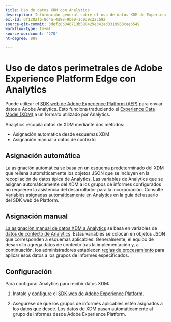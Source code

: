 ```yaml
---
title: Uso de datos XDM con Analytics
description: Información general sobre el uso de datos XDM de Experience Platform en Adobe Analytics
exl-id: 6f1282fb-8d4a-4d88-9be0-1c939c22cb92
source-git-commit: 3def20b348713b580429e342ad3319963cae6549
workflow-type: tm+mt
source-wordcount: '270'
ht-degree: 88%

---
```


# Uso de datos perimetrales de Adobe Experience Platform Edge con Analytics

Puede utilizar el [SDK web de Adobe Experience Platform (AEP)](https://experienceleague.adobe.com/docs/experience-platform/tags/extensions/adobe/sdk/overview.html) para enviar datos a Adobe Analytics. Esto funciona traduciendo el [Experience Data Model (XDM)](https://experienceleague.adobe.com/docs/experience-platform/xdm/home.html?lang=es) a un formato utilizado por Analytics.

Analytics recopila datos de XDM mediante dos métodos:

* Asignación automática desde esquemas XDM
* Asignación manual a datos de contexto

## Asignación automática

La asignación automática se basa en un [esquema](https://experienceleague.adobe.com/docs/experience-platform/xdm/schema/composition.html?lang=es) predeterminado del XDM que rellena automáticamente los objetos JSON que se incluyen en la recopilación de datos típica de Analytics. Las variables de Analytics que se asignan automáticamente del XDM a los grupos de informes configurados no requieren la asistencia del desarrollador para la incorporación. Consulte [Variables asignadas automáticamente en Analytics](https://experienceleague.adobe.com/docs/experience-platform/edge/data-collection/adobe-analytics/automatically-mapped-vars.html) en la guía del usuario del SDK web de Platform.

## Asignación manual

[La asignación manual de datos XDM a Analytics](xdm-manual.md) se basa en variables de [datos de contexto de Analytics](../vars/page-vars/contextdata.md). Estas variables se colocan en objetos JSON que corresponden a esquemas aplicables. Generalmente, el equipo de desarrollo agrega datos de contexto tras la implementación y, a continuación, los administradores establecen [reglas de procesamiento](/help/admin/admin/c-processing-rules/c-processing-rules-configuration/t-processing-rules.md) para aplicar esos datos a los grupos de informes especificados.

## Configuración

Para configurar Analytics para recibir datos XDM:

1. Instale y [configure](https://experienceleague.adobe.com/docs/experience-platform/edge/fundamentals/configuring-the-sdk.html?lang=es) el [SDK web de Adobe Experience Platform](https://experienceleague.adobe.com/docs/experience-platform/edge/fundamentals/installing-the-sdk.html?lang=es).

2. Asegúrese de que los grupos de informes aplicables estén asignados a los datos que desee. Los datos de XDM pasan automáticamente al grupo de informes desde Adobe Experience Platform.
